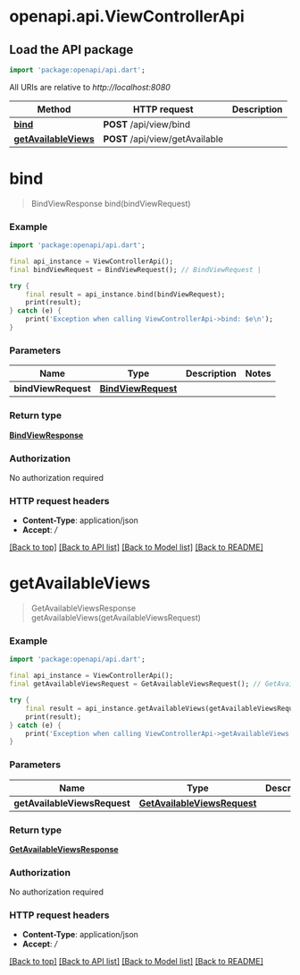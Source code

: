 # openapi.api.ViewControllerApi

## Load the API package
```dart
import 'package:openapi/api.dart';
```

All URIs are relative to *http://localhost:8080*

Method | HTTP request | Description
------------- | ------------- | -------------
[**bind**](ViewControllerApi.md#bind) | **POST** /api/view/bind | 
[**getAvailableViews**](ViewControllerApi.md#getavailableviews) | **POST** /api/view/getAvailable | 


# **bind**
> BindViewResponse bind(bindViewRequest)



### Example
```dart
import 'package:openapi/api.dart';

final api_instance = ViewControllerApi();
final bindViewRequest = BindViewRequest(); // BindViewRequest | 

try {
    final result = api_instance.bind(bindViewRequest);
    print(result);
} catch (e) {
    print('Exception when calling ViewControllerApi->bind: $e\n');
}
```

### Parameters

Name | Type | Description  | Notes
------------- | ------------- | ------------- | -------------
 **bindViewRequest** | [**BindViewRequest**](BindViewRequest.md)|  | 

### Return type

[**BindViewResponse**](BindViewResponse.md)

### Authorization

No authorization required

### HTTP request headers

 - **Content-Type**: application/json
 - **Accept**: */*

[[Back to top]](#) [[Back to API list]](../README.md#documentation-for-api-endpoints) [[Back to Model list]](../README.md#documentation-for-models) [[Back to README]](../README.md)

# **getAvailableViews**
> GetAvailableViewsResponse getAvailableViews(getAvailableViewsRequest)



### Example
```dart
import 'package:openapi/api.dart';

final api_instance = ViewControllerApi();
final getAvailableViewsRequest = GetAvailableViewsRequest(); // GetAvailableViewsRequest | 

try {
    final result = api_instance.getAvailableViews(getAvailableViewsRequest);
    print(result);
} catch (e) {
    print('Exception when calling ViewControllerApi->getAvailableViews: $e\n');
}
```

### Parameters

Name | Type | Description  | Notes
------------- | ------------- | ------------- | -------------
 **getAvailableViewsRequest** | [**GetAvailableViewsRequest**](GetAvailableViewsRequest.md)|  | 

### Return type

[**GetAvailableViewsResponse**](GetAvailableViewsResponse.md)

### Authorization

No authorization required

### HTTP request headers

 - **Content-Type**: application/json
 - **Accept**: */*

[[Back to top]](#) [[Back to API list]](../README.md#documentation-for-api-endpoints) [[Back to Model list]](../README.md#documentation-for-models) [[Back to README]](../README.md)

